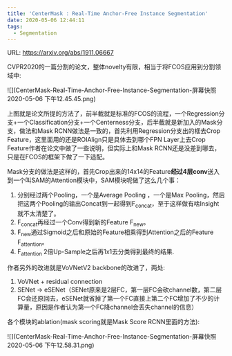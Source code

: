 ```yaml
---
title: 'CenterMask : Real-Time Anchor-Free Instance Segmentation'
date: 2020-05-06 12:44:11
tags:
  - Segmentation
---
```

URL: https://arxiv.org/abs/1911.06667

CVPR2020的一篇分割的论文，整体novelty有限，相当于将FCOS应用到分割领域中:

![](CenterMask-Real-Time-Anchor-Free-Instance-Segmentation-屏幕快照 2020-05-06 下午12.45.45.png)

上图就是论文所提的方法了，前半截就是标准的FCOS的流程，一个Regression分支+一个Classification分支+一个Centerness分支，后半截就是新加入的Mask分支，做法和Mask RCNN做法是一致的，首先利用Regression分支出的框去Crop Feature，这里面用的还是ROIAlign只是具体去到哪个FPN Layer上去Crop Feature作者在论文中做了一些说明，但实际上和Mask RCNN还是没差到哪去，只是在FCOS的框架下做了一下适配。

Mask分支的做法是这样的，首先Crop出来的14x14的Feature**经过4层conv**送入到一个叫SAM的Attention模块中，SAM模块呢做了这么几个事：

1. 分别经过两个Pooling，一个是Average Pooling ，一个是Max Pooling，然后把这两个Pooling的输出Concat到一起得到F<sub>concat</sub>，至于这样做有啥Insight就不太清楚了。
2. F<sub>concat</sub>再经过一个Conv得到新的Feature F<sub>new</sub>。
3. F<sub>new</sub>通过Sigmoid之后和原始的Feature相乘得到Attention之后的Feature F<sub>attention</sub>。
4. F<sub>attention</sub> 2倍Up-Sample之后再1x1去分类得到最终的结果.

作者另外的改进就是VoVNetV2 backbone的改进了，两处:
1. VoVNet + residual connection
2. SENet -> eSENet（SENet原来是2层FC，第一层FC会砍channel数，第二层FC会还原回去，eSENet就省掉了第一个FC直接上第二个FC增加了不少的计算量，原因是作者认为第一个FC降channel会丢失channel的信息）


各个模块的ablation(mask scoring就是Mask Score RCNN里面的方法):

![](CenterMask-Real-Time-Anchor-Free-Instance-Segmentation-屏幕快照 2020-05-06 下午12.58.31.png)
